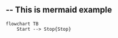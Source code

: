 --
This is mermaid example
--

```mermaid
flowchart TB
    Start --> Stop{Stop}
```

<!-- testing chore: -->
<!-- breaking change -->
